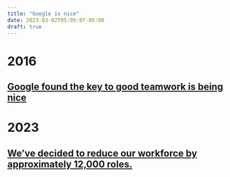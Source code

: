 ```yaml
---
title: "Google is nice"
date: 2023-03-02T05:05:07-05:00
draft: true
---
```


# 2016
## [Google found the key to good teamwork is being nice](https://qz.com/625870/after-years-of-intensive-analysis-google-discovers-the-key-to-good-teamwork-is-being-nice)

# 2023
## [We’ve decided to reduce our workforce by approximately 12,000 roles.](https://blog.google/inside-google/message-ceo/january-update/)